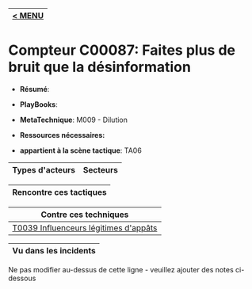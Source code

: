 |[< MENU](../README.md)|
|---|
# Compteur C00087: Faites plus de bruit que la désinformation

* **Résumé**:

* **PlayBooks**:

* **MetaTechnique**: M009 - Dilution

* **Ressources nécessaires:**

* **appartient à la scène tactique**: TA06


|Types d'acteurs |Secteurs |
|----------- |------- |



|Rencontre ces tactiques |
|---------------------- |



|Contre ces techniques |
|------------------------- |
|[T0039 Influenceurs légitimes d'appâts](../../generated_pages/techniques/T0039.md) |



|Vu dans les incidents |
|----------------- |


Ne pas modifier au-dessus de cette ligne - veuillez ajouter des notes ci-dessous